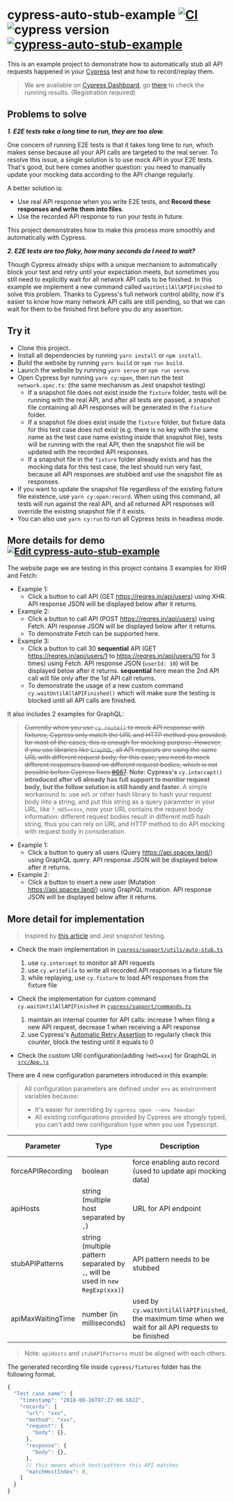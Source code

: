 # cypress-auto-stub-example [![CI](https://github.com/PinkyJie/cypress-auto-stub-example/actions/workflows/ci.yml/badge.svg?branch=master)](https://github.com/PinkyJie/cypress-auto-stub-example/actions/workflows/ci.yml) ![cypress version](https://img.shields.io/badge/cypress-7.1.0-brightgreen) [![cypress-auto-stub-example](https://img.shields.io/endpoint?url=https://dashboard.cypress.io/badge/simple/nf8wkk/master&style=flat&logo=cypress)](https://dashboard.cypress.io/projects/nf8wkk/runs)

This is an example project to demonstrate how to automatically stub all API requests happened in your [Cypress](https://www.cypress.io/) test and how to record/replay them.

> We are available on [Cypress Dashboard](https://www.cypress.io/dashboard/), go [there](https://dashboard.cypress.io/#/projects/nf8wkk/runs) to check the running results. (Registration required)

## Problems to solve

**_1. E2E tests take a long time to run, they are too slow._**

One concern of running E2E tests is that it takes long time to run, which makes sense because all your API calls are targeted to the real server. To resolve this issue, a single solution is to use mock API in your E2E tests. That's good, but here comes another question: you need to manually update your mocking data according to the API change regularly.

A better solution is:

- Use real API response when you write E2E tests, and **Record these responses and write them into files**.
- Use the recorded API response to run your tests in future.

This project demonstrates how to make this process more smoothly and automatically with Cypress.

**_2. E2E tests are too flaky, how many seconds do I need to wait?_**

Though Cypress already ships with a unique mechanism to automatically block your test and retry until your expectation meets, but sometimes you still need to explicitly wait for all network API calls to be finished. In this example we implement a new command called `waitUntilAllAPIFinished` to solve this problem. Thanks to Cypress's full network control ability, now it's easier to know how many network API calls are still pending, so that we can wait for them to be finished first before you do any assertion.

## Try it

- Clone this project.
- Install all dependencies by running `yarn install` or `npm install`.
- Build the website by running `yarn build` or `npm run build`.
- Launch the website by running `yarn serve` or `npm run serve`.
- Open Cypress byr running `yarn cy:open`, then run the test `network.spec.ts`: (the same mechanism as Jest snapshot testing)
  - If a snapshot file does not exist inside the `fixture` folder, tests will be running with the real API, and after all tests are passed, a snapshot file containing all API responses will be generated in the `fixture` folder.
  - If a snapshot file does exist inside the `fixture` folder, but fixture data for this test case does not exist (e.g. there is no key with the same name as the test case name existing inside that snapshot file), tests will be running with the real API, then the snapshot file will be updated with the recorded API responses.
  - If a snapshot file in the `fixture` folder already exists and has the mocking data for this test case, the test should run very fast, because all API responses are stubbed and use the snapshot file as responses.
- If you want to update the snapshot file regardless of the existing fixture file existence, use `yarn cy:open:record`. When using this command, all tests will run against the real API, and all returned API responses will override the existing snapshot file if it exists.
- You can also use `yarn cy:run` to run all Cypress tests in headless mode.

## More details for demo [![Edit cypress-auto-stub-example](https://codesandbox.io/static/img/play-codesandbox.svg)](https://codesandbox.io/s/github/PinkyJie/cypress-auto-stub-example/tree/master/)

The website page we are testing in this project contains 3 examples for XHR and Fetch:

- Example 1:
  - Click a button to call API (GET https://reqres.in/api/users) using XHR. API response JSON will be displayed below after it returns.
- Example 2:
  - Click a button to call API (POST https://reqres.in/api/users) using Fetch. API response JSON will be displayed below after it returns.
  - To demonstrate Fetch can be supported here.
- Example 3:
  - Click a button to call 30 **sequential** API (GET https://reqres.in/api/users/1 to https://reqres.in/api/users/10 for 3 times) using Fetch. API response JSON (`userId: 10`) will be displayed below after it returns. **sequential** here mean the 2nd API call will file only after the 1st API call returns.
  - To demonstrate the usage of a new custom command `cy.waitUntilAllAPIFinished()` which will make sure the testing is blocked until all API calls are finished.

It also includes 2 examples for GraphQL:

> <del>Currently when you use `cy.route()` to mock API response with fixtures, Cypress only match the URL and HTTP method you provided, for most of the cases, this is enough for mocking purpose. However, if you use libraries like `GraphQL`, all API requests are using the same URL with different request body, for this case, you need to mock different responses based on different request bodies, which is not possible before Cypress fixes [#687](https://github.com/cypress-io/cypress/issues/687).</del> **Note: Cypress's `cy.intercept()` introduced after v6 already has full support to monitor request body, but the follow solution is still handy and faster.** A simple workaround is: use `md5` or other hash library to hash your request body into a string, and put this string as a query parameter in your URL, like `?_md5=xxxx`, now your URL contains the request body information: different request bodies result in different md5 hash string, thus you can rely on URL and HTTP method to do API mocking with request body in consideration.

- Example 1:
  - Click a button to query all users (Query https://api.spacex.land/) using GraphQL query. API response JSON will be displayed below after it returns.
- Example 2:
  - Click a button to insert a new user (Mutation https://api.spacex.land/) using GraphQL mutation. API response JSON will be displayed below after it returns.

## More detail for implementation

> Inspired by [this article](https://medium.com/ax2-inc/dynamic-xhr-responses-recording-stubbing-with-cypress-9257d4f730cd) and Jest snapshot testing.

- Check the main implementation in [`cypress/support/utils/auto-stub.ts`](cypress/support/utils/auto-stub.ts)

  1. use `cy.intercept` to monitor all API requests
  2. use `cy.writeFile` to write all recorded API responses in a fixture file
  3. while replaying, use `cy.fixture` to load API responses from the fixture file

- Check the implementation for custom command `cy.waitUntilAllAPIFinished` in [`cypress/support/commands.ts`](cypress/support/commands.ts#L11)

  1. maintain an internal counter for API calls: increase 1 when filing a new API request, decrease 1 when receiving a API response
  2. use Cypress's [Automatic Retry Assertion](https://docs.cypress.io/guides/core-concepts/introduction-to-cypress.html#Asserting-in-English) to regularly check this counter, block the testing until it equals to 0

- Check the custom URI configuration(adding `?md5=xxx`) for GraphQL in [`src/App.js`](src/App.js#L13)

There are 4 new configuration parameters introduced in this example:

> All configuration parameters are defined under `env` as environment variables because:
>
> - It's easier for overriding by `cypress open --env foo=bar`
> - All existing configurations provided by Cypress are strongly typed, you can't add new configuration type when you use Typescript.

| Parameter         | Type                                                                          | Description                                                                                             | Required           | Default Value |
| ----------------- | ----------------------------------------------------------------------------- | ------------------------------------------------------------------------------------------------------- | ------------------ | ------------- |
| forceAPIRecording | boolean                                                                       | force enabling auto record (used to update api mocking data)                                            |                    | false         |
| apiHosts          | string (multiple host separated by `,`)                                       | URL for API endpoint                                                                                    | :white_check_mark: |               |
| stubAPIPatterns   | string (multiple pattern separated by `,`, will be used in `new RegExp(xxx)`) | API pattern needs to be stubbed                                                                         | :white_check_mark: |               |
| apiMaxWaitingTime | number (in milliseconds)                                                      | used by `cy.waitUntilAllAPIFinished`, the maximum time when we wait for all API requests to be finished |                    | 60000 (60s)   |

> Note: `apiHosts` and `stubAPIPatterns` must be aligned with each others.

The generated recording file inside `cypress/fixtures` folder has the following format.

```javascript
{
  "Test case name": {
    "timestamp": "2018-08-26T07:27:00.582Z",
    "records": [
      "url": "xxx",
      "method": "xxx",
      "request": {
        "body": {},
      },
      "response": {
        "body": {},
      },
      // this means which host/pattern this API matches
      "matchHostIndex": 0,
    ]
  }
}
```
